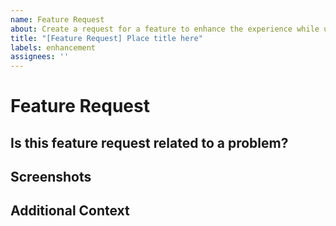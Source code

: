 ```yaml
---
name: Feature Request
about: Create a request for a feature to enhance the experience while using Dark Reader.
title: "[Feature Request] Place title here"
labels: enhancement
assignees: ''
---
```


<!--
⚠⚠ Do not delete this issue template! ⚠⚠
Reported issues must use this template and have all the necessary information provided. Incomplete reports are likely to be ignored and closed.
-->

<!--
Thank you for taking the time to create a feature request. Ensure that
there are no other existing requests for this feature. Also, remember to
fill out every section on this request and remove any that are not needed.
Finally, place a brief description in the title of this request.
-->

# Feature Request

## Is this feature request related to a problem?
<!-- Provide a clear and concise description of the problem and the solution. -->

## Screenshots
<!-- Add screenshots to help explain this feature request. -->

## Additional Context
<!-- Provide any additional information about this feature request. -->
